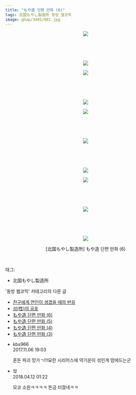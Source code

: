 ```yaml
---
title: "もや造 단편 만화 (6)"
tags: 北国もやし製造所 동방_웹코믹
image: ghap/3485/001.jpg
---
```

<div class="article">
<p style="text-align: center; clear: none; float: none;"><img src="{{ site.nasurl }}/ghap/3485/001.jpg"/></p>
<p style="text-align: center; clear: none; float: none;"><br/></p>
<p style="text-align: center; clear: none; float: none;"><br/></p>
<p style="text-align: center; clear: none; float: none;"><img src="{{ site.nasurl }}/ghap/3485/002.jpg"/></p>
<p style="text-align: center; clear: none; float: none;"><img src="{{ site.nasurl }}/ghap/3485/003.jpg"/></p>
<p style="text-align: center; clear: none; float: none;"><br/></p>
<p style="text-align: center; clear: none; float: none;"><br/></p>
<p style="text-align: center; clear: none; float: none;"><img src="{{ site.nasurl }}/ghap/3485/004.jpg"/></p>
<p style="text-align: center; clear: none; float: none;"><img src="{{ site.nasurl }}/ghap/3485/005.jpg"/></p>
<p style="text-align: center; clear: none; float: none;"><br/></p>
<p style="text-align: center; clear: none; float: none;"><br/></p>
<p style="text-align: center; clear: none; float: none;"><img src="{{ site.nasurl }}/ghap/3485/006.jpg"/></p>
<p style="text-align: center; clear: none; float: none;"><br/></p>
<p style="text-align: center; clear: none; float: none;"><br/></p>
<p style="text-align: center; clear: none; float: none;"><img src="{{ site.nasurl }}/ghap/3485/007.jpg"/></p>
<p style="text-align: center; clear: none; float: none;"><img src="{{ site.nasurl }}/ghap/3485/008.jpg"/></p>
<p style="text-align: center; clear: none; float: none;"><br/></p>
<p style="text-align: center; clear: none; float: none;"><br/></p>
<p style="text-align: center; clear: none; float: none;"><img src="{{ site.nasurl }}/ghap/3485/009.jpg"/></p>
<p style="text-align: center; clear: none; float: none;"><br/></p>
<p style="text-align: center; clear: none; float: none;"><br/></p>
<p style="text-align: center; clear: none; float: none;"><img src="{{ site.nasurl }}/ghap/3485/010.jpg"/></p>
<p style="text-align: center; clear: none; float: none;">[北国もやし製造所] もや造 단편 만화 (6)</p>
<p><br/></p>
</div><div class="tagTrail">
<p>태그: </p>
<ul>
<li>北国もやし製造所</li>
</ul>
</div><div class="another">
<p>'동방 웹코믹' 카테고리의 다른 글</p>
<ul>
<li><a href="/2017-06-24-ghap_3487">친구에게 연인이 생겼을 때의 반응</a></li>
<li><a href="/2017-06-24-ghap_3486">성(性)의 공포</a></li>
<li><a href="/2017-06-24-ghap_3485">もや造 단편 만화 (6)</a></li>
<li><a href="/2017-06-24-ghap_3484">もや造 단편 만화 (5)</a></li>
<li><a href="/2017-06-22-ghap_3483">もや造 단편 만화 (4)</a></li>
<li><a href="/2017-06-22-ghap_3482">もや造 단편 만화 (3)</a></li>
</ul>
</div><div class="cb_module cb_fluid">
<div class="cb_wrt cb_profile">
<div class="comment">
<ul>
<li class="cb_thumb_off" id="comment15124066">
<div class="cb_comment_area">
<div class="cb_info_area">
<div class="cb_section">
<span class="cb_nick_name">kbs966</span>
</div>
<div class="cb_section">
<span class="cb_date">2017.11.06 19:03 </span>
</div>
</div>
<div class="cb_dsc_comment">
<p class="cb_dsc">
											혼돈 파괴 망가ㄱ!!!묘한 시리어스에 약기운이 섞인게 맘에드는군
										</p>
</div>
</div></li>
<li class="cb_thumb_off" id="comment15237489">
<div class="cb_comment_area">
<div class="cb_info_area">
<div class="cb_section">
<span class="cb_nick_name">앜</span>
</div>
<div class="cb_section">
<span class="cb_date">2018.04.12 01:22 </span>
</div>
</div>
<div class="cb_dsc_comment">
<p class="cb_dsc">
											모코 소원ㅋㅋㅋㅋ 뜬금 터졌네ㅋㅋ
										</p>
</div>
</div></li>
</ul>
</div>
</div><!-- commentList close -->
</div>